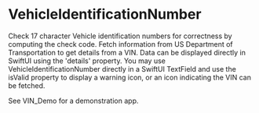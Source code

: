 # VehicleIdentificationNumber

Check 17 character Vehicle identification numbers for correctness by computing the check code.
Fetch information from US Department of Transportation to get details from a VIN. Data can be displayed directly in SwiftUI using the 'details' property.
You may use VehicleIdentificationNumber directly in a SwiftUI TextField and use the isValid property to display a warning icon, or an icon indicating the VIN can
be fetched.

See VIN_Demo for a demonstration app.

